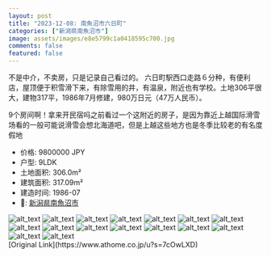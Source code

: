 ```yaml
---
layout: post
title: "2023-12-08: 南魚沼市六日町"
categories: ["新潟県南魚沼市"]
image: assets/images/e8e5799c1a0418595c700.jpg
comments: false
featured: false
---
```

<p>不是中介，不卖房，只是记录自己看过的。
六日町駅西口走路６分种，有便利店，屋顶便于积雪滑下来，有除雪用的井，有温泉，附近也有学校。土地306平很大，建物317平，1986年7月修建，980万日元（47万人民币）。

9个房间啊！拿来开民宿吗之前看过一个这附近的房子，是因为靠近上越国际滑雪场看的一般可能说滑雪会想北海道吧，但是上越这些地方也是冬季比较老的有名度假地</p>

* 价格: 9800000 JPY
* 户型: 9LDK
* 土地面积: 306.0m²
* 建筑面积: 317.09m²
* 建造时间: 1986-07
* 📍: [新潟県南魚沼市](https://www.google.com/maps/search/?api=1&query=37.06696060000001%2C138.8724859)

<div class="scroll-container"><img src="/assets/images/c9971d74714ca28002408.jpg" alt="alt_text"/>
<img src="/assets/images/c71d0e62670da870e1276.jpg" alt="alt_text"/>
<img src="/assets/images/105f3d18018bf5126d85b.jpg" alt="alt_text"/>
<img src="/assets/images/683793c415fdaf5a54853.jpg" alt="alt_text"/>
<img src="/assets/images/6816f11ae5d4e29b5f707.jpg" alt="alt_text"/>
<img src="/assets/images/6fbd65824e787bb91f559.jpg" alt="alt_text"/>
<img src="/assets/images/f578a4457abc58d34a0df.jpg" alt="alt_text"/>
<img src="/assets/images/0cfbee4790d67ed15e60a.jpg" alt="alt_text"/>
<img src="/assets/images/3c79fdbf38ba01b53a5da.jpg" alt="alt_text"/>
<img src="/assets/images/ab665d356079e5a10cf64.jpg" alt="alt_text"/>
<img src="/assets/images/554dbf1a487cf867df418.jpg" alt="alt_text"/>
<img src="/assets/images/ed9e57413191355e5f284.jpg" alt="alt_text"/>
<img src="/assets/images/e9a93a17bdd906faa2f5c.jpg" alt="alt_text"/>
<img src="/assets/images/11287a8153f2a55db23f2.jpg" alt="alt_text"/>
<img src="/assets/images/9ebf0648d04d7f6e33ae4.jpg" alt="alt_text"/>
<img src="/assets/images/b0e4b8ebec47c61966519.jpg" alt="alt_text"/></div>
[Original Link](https://www.athome.co.jp/u?s=7cOwLXD)
